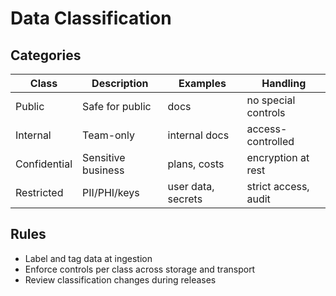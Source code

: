 # Data Classification

## Categories

| Class | Description | Examples | Handling |
|------|-------------|----------|----------|
| Public | Safe for public | docs | no special controls |
| Internal | Team-only | internal docs | access-controlled |
| Confidential | Sensitive business | plans, costs | encryption at rest |
| Restricted | PII/PHI/keys | user data, secrets | strict access, audit |

## Rules
- Label and tag data at ingestion
- Enforce controls per class across storage and transport
- Review classification changes during releases

